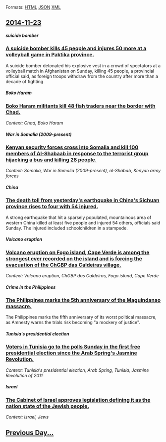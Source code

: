 
Formats: [HTML](2014/11/23/index.html)  [JSON](2014/11/23/index.json)  [XML](2014/11/23/index.xml)  

## [2014-11-23](/news/2014/11/23/index.md)

##### suicide bomber
### [A suicide bomber kills 45 people and injures 50 more at a volleyball game in Paktika province. ](/news/2014/11/23/a-suicide-bomber-kills-45-people-and-injures-50-more-at-a-volleyball-game-in-paktika-province.md)
A suicide bomber detonated his explosive vest in a crowd of spectators at a volleyball match in Afghanistan on Sunday, killing 45 people, a provincial official said, as foreign troops withdraw from the country after more than a decade of fighting.

##### Boko Haram
### [Boko Haram militants kill 48 fish traders near the border with Chad. ](/news/2014/11/23/boko-haram-militants-kill-48-fish-traders-near-the-border-with-chad.md)
_Context: Chad, Boko Haram_

##### War in Somalia (2009-present)
### [Kenyan security forces cross into Somalia and kill 100 members of Al-Shabaab in response to the terrorist group hijacking a bus and killing 28 people. ](/news/2014/11/23/kenyan-security-forces-cross-into-somalia-and-kill-100-members-of-al-shabaab-in-response-to-the-terrorist-group-hijacking-a-bus-and-killing.md)
_Context: Somalia, War in Somalia (2009-present), al-Shabab, Kenyan army forces_

##### China
### [The death toll from yesterday's earthquake in China's Sichuan province rises to four with 54 injured. ](/news/2014/11/23/the-death-toll-from-yesterday-s-earthquake-in-china-s-sichuan-province-rises-to-four-with-54-injured.md)
A strong earthquake that hit a sparsely populated, mountainous area of western China killed at least five people and injured 54 others, officials said Sunday. The injured included schoolchildren in a stampede.

##### Volcano eruption
### [Volcano eruption on Fogo island, Cape Verde is among the strongest ever recorded on the island and is forcing the evacuation of the ChGBP das Caldeiras village. ](/news/2014/11/23/volcano-eruption-on-fogo-island-cape-verde-is-among-the-strongest-ever-recorded-on-the-island-and-is-forcing-the-evacuation-of-the-chagbp-d.md)
_Context: Volcano eruption, ChGBP das Caldeiras, Fogo island, Cape Verde_

##### Crime in the Philippines
### [The Philippines marks the 5th anniversary of the Maguindanao massacre. ](/news/2014/11/23/the-philippines-marks-the-5th-anniversary-of-the-maguindanao-massacre.md)
The Philippines marks the fifth anniversary of its worst political massacre, as Amnesty warns the trials risk becoming &quot;a mockery of justice&quot;.

##### Tunisia's presidential election
### [Voters in Tunisia go to the polls Sunday in the first free presidential election since the Arab Spring's Jasmine Revolution. ](/news/2014/11/23/voters-in-tunisia-go-to-the-polls-sunday-in-the-first-free-presidential-election-since-the-arab-spring-s-jasmine-revolution.md)
_Context: Tunisia's presidential election, Arab Spring, Tunisia, Jasmine Revolution of 2011_

##### Israel
### [The Cabinet of Israel approves legislation defining it as the nation state of the Jewish people. ](/news/2014/11/23/the-cabinet-of-israel-approves-legislation-defining-it-as-the-nation-state-of-the-jewish-people.md)
_Context: Israel, Jews_

## [Previous Day...](/news/2014/11/22/index.md)

